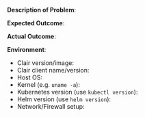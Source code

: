 <!--

The Clair developers only support the Clair API.
They do not support or operate any third party client (e.g. clairctl, klar, harbor).
If you are using a third party client, please create issues on their respective repositories.

Are you using a development build of Clair (e.g. quay.io/coreos/clair-git)?
Your problem might be solved by switching to a stable release (e.g. quay.io/coreos/clair).

-->

**Description of Problem**:


**Expected Outcome**:


**Actual Outcome**:


**Environment**:
- Clair version/image: 
- Clair client name/version: 
- Host OS: 
- Kernel (e.g. `uname -a`): 
- Kubernetes version (use `kubectl version`): 
- Helm version (use `helm version`): 
- Network/Firewall setup: 
